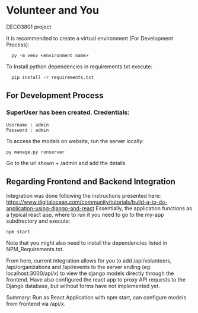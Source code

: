 # Volunteer and You

DECO3801 project

It is recommended to create a virtual environment (For Development Process):
```
  py -m venv <environment name>
```

To Install python dependencies in requirements.txt execute:
```
  pip install -r requirements.txt
```

## For Development Process 

### SuperUser has been created. Credentials:
  
  ```
  Username : admin
  Password : admin
  ```
  
  To access the models on website, run the server locally:
  ```
  py manage.py runserver
  ```

 Go to the url shown + /admin and add the details

## Regarding Frontend and Backend Integration
Integration was done following the instructions presented here: https://www.digitalocean.com/community/tutorials/build-a-to-do-application-using-django-and-react
Essentially, the application functions as a typical react app, where to run it you need to go to the my-app subdirectory and execute:
 ```
 npm start
 ```
Note that you might also need to install the dependencies listed in NPM_Requirements.txt. 

From here, current integration allows for you to add /api/volunteers, /api/organizations and /api/events to the 
server ending (eg: localhost:3000/api/x) to view the django models directly through the frontend. 
Have also configured the react app to proxy API requests to the Django database, but without forms have not implemented yet.

Summary: Run as React Application with npm start, can configure models from frontend via /api/x.